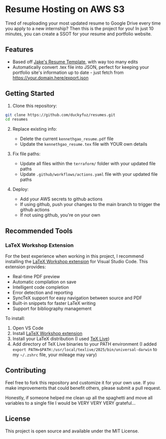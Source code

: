 # Resume Hosting on AWS S3

Tired of reuploading your most updated resume to Google Drive every time you apply to a new internship? Then this is the project for you! In just 10 minutes, you can create a SSOT for your resume and portfolio website.

## Features

- Based off [Jake's Resume Template](https://www.overleaf.com/latex/templates/jakes-resume/syzfjbzwjncs), with way too many edits
- Automatically convert .tex file into JSON, perfect for keeping your portfolio site's information up to date - just fetch from https://your.domain.here/export.json

## Getting Started

1. Clone this repository:

```bash
git clone https://github.com/duckyfuz/resumes.git
cd resumes
```

2. Replace existing info:

   - Delete the current `kennethgao_resume.pdf` file
   - Update the `kennethgao_resume.tex` file with YOUR own details

3. Fix file paths:

   - Update all files within the `terraform/` folder with your updated file paths
   - Update `.github/workflows/actions.yaml` file with your updated file paths

4. Deploy:

   - Add your AWS secrets to github actions
   - If using github, push your changes to the main branch to trigger the github actions
   - If not using github, you're on your own

## Recommended Tools

### LaTeX Workshop Extension

For the best experience when working in this project, I recommend installing the [LaTeX Workshop extension](https://marketplace.visualstudio.com/items?itemName=James-Yu.latex-workshop) for Visual Studio Code. This extension provides:

- Real-time PDF preview
- Automatic compilation on save
- Intelligent code completion
- Error detection and reporting
- SyncTeX support for easy navigation between source and PDF
- Built-in snippets for faster LaTeX writing
- Support for bibliography management

To install:

1. Open VS Code
2. Install [LaTeX Workshop extension](https://marketplace.visualstudio.com/items?itemName=James-Yu.latex-workshop)
3. Install your LaTeX distribution (I used [TeX Live](https://www.tug.org/texlive/))
4. Add directory of TeX Live binaries to your PATH environment (I added `export PATH=$PATH:/usr/local/texlive/2025/bin/universal-darwin` to my `~/.zshrc` file, your mileage may vary)

## Contributing

Feel free to fork this repository and customize it for your own use. If you make improvements that could benefit others, please submit a pull request.

Honestly, if someone helped me clean up all the spaghetti and move all variables to a single file I would be VERY VERY VERY grateful...

## License

This project is open source and available under the MIT License.
